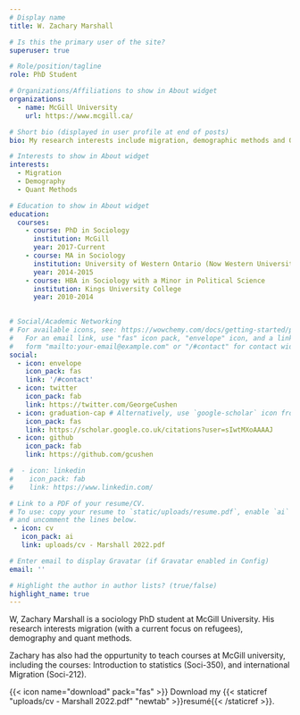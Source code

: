 ```yaml
---
# Display name
title: W. Zachary Marshall

# Is this the primary user of the site?
superuser: true

# Role/position/tagline
role: PhD Student

# Organizations/Affiliations to show in About widget
organizations:
  - name: McGill University
    url: https://www.mcgill.ca/

# Short bio (displayed in user profile at end of posts)
bio: My research interests include migration, demographic methods and Quant methods.

# Interests to show in About widget
interests:
  - Migration
  - Demography
  - Quant Methods

# Education to show in About widget
education:
  courses:
    - course: PhD in Sociology
      institution: McGill
      year: 2017-Current
    - course: MA in Sociology
      institution: University of Western Ontario (Now Western University)
      year: 2014-2015
    - course: HBA in Sociology with a Minor in Political Science
      institution: Kings University College
      year: 2010-2014
    

# Social/Academic Networking
# For available icons, see: https://wowchemy.com/docs/getting-started/page-builder/#icons
#   For an email link, use "fas" icon pack, "envelope" icon, and a link in the
#   form "mailto:your-email@example.com" or "/#contact" for contact widget.
social:
  - icon: envelope
    icon_pack: fas
    link: '/#contact'
  - icon: twitter
    icon_pack: fab
    link: https://twitter.com/GeorgeCushen
  - icon: graduation-cap # Alternatively, use `google-scholar` icon from `ai` icon pack
    icon_pack: fas
    link: https://scholar.google.co.uk/citations?user=sIwtMXoAAAAJ
  - icon: github
    icon_pack: fab
    link: https://github.com/gcushen

#  - icon: linkedin
#    icon_pack: fab
#    link: https://www.linkedin.com/

# Link to a PDF of your resume/CV.
# To use: copy your resume to `static/uploads/resume.pdf`, enable `ai` icons in `params.toml`,
# and uncomment the lines below.
 - icon: cv
   icon_pack: ai
   link: uploads/cv - Marshall 2022.pdf

# Enter email to display Gravatar (if Gravatar enabled in Config)
email: ''

# Highlight the author in author lists? (true/false)
highlight_name: true
---
```


W, Zachary Marshall is a sociology PhD student at McGill University. His research interests migration (with a current focus on refugees), demography and quant methods. 

Zachary has also had the oppurtunity to teach courses at McGill university, including the courses: Introduction to statistics (Soci-350), and international Migration (Soci-212).

{{< icon name="download" pack="fas" >}} Download my {{< staticref "uploads/cv - Marshall 2022.pdf" "newtab" >}}resumé{{< /staticref >}}.
